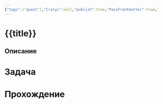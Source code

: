 ```yaml
---
{"tags":["quest"],"Статус":null,"publish":true,"PassFrontmatter":true,"created":"2025-03-31T16:40:24.177+03:00","updated":"2025-04-02T15:27:16.644+03:00"}
---
```


# {{title}}
## Описание


# Задача


# Прохождение

